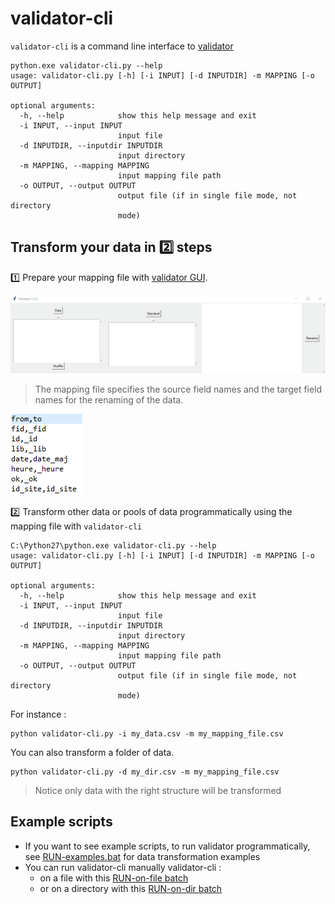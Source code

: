 # validator-cli

`validator-cli` is a command line interface to [validator](https://github.com/datagistips/validator)

	python.exe validator-cli.py --help
	usage: validator-cli.py [-h] [-i INPUT] [-d INPUTDIR] -m MAPPING [-o OUTPUT]
	
	optional arguments:
	  -h, --help            show this help message and exit
	  -i INPUT, --input INPUT
	                        input file
	  -d INPUTDIR, --inputdir INPUTDIR
	                        input directory
	  -m MAPPING, --mapping MAPPING
	                        input mapping file path
	  -o OUTPUT, --output OUTPUT
	                        output file (if in single file mode, not directory
	                        mode)

## Transform your data in :two: steps

1️⃣ Prepare your mapping file with [validator GUI](https://github.com/datagistips/validator).

![](https://github.com/datagistips/validator/raw/main/images/demo.gif)

> The mapping file specifies the source field names and the target field names for the renaming of the data.

![](https://github.com/datagistips/validator/raw/main/images/mapping.png)

:two: Transform other data or pools of data programmatically using the mapping file with `validator-cli`

	C:\Python27\python.exe validator-cli.py --help
	usage: validator-cli.py [-h] [-i INPUT] [-d INPUTDIR] -m MAPPING [-o OUTPUT]
	
	optional arguments:
	  -h, --help            show this help message and exit
	  -i INPUT, --input INPUT
	                        input file
	  -d INPUTDIR, --inputdir INPUTDIR
	                        input directory
	  -m MAPPING, --mapping MAPPING
	                        input mapping file path
	  -o OUTPUT, --output OUTPUT
	                        output file (if in single file mode, not directory
	                        mode)

For instance :

	python validator-cli.py -i my_data.csv -m my_mapping_file.csv

You can also transform a folder of data.

	python validator-cli.py -d my_dir.csv -m my_mapping_file.csv

> Notice only data with the right structure will be transformed

## Example scripts
- If you want to see example scripts, to run validator programmatically, see [RUN-examples.bat](https://github.com/datagistips/validator-cli/blob/master/example-scripts/RUN-examples.bat) for data transformation examples
- You can run validator-cli manually validator-cli :
	- on a file with this [RUN-on-file batch](https://github.com/datagistips/validator-cli/blob/master/example-scripts/RUN-on-file.bat)
	- or on a directory with this [RUN-on-dir batch](https://github.com/datagistips/validator-cli/blob/master/example-scripts/RUN-on-dir.bat)

